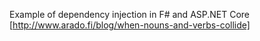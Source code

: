 Example of dependency injection in F# and ASP.NET Core
[http://www.arado.fi/blog/when-nouns-and-verbs-collide]
